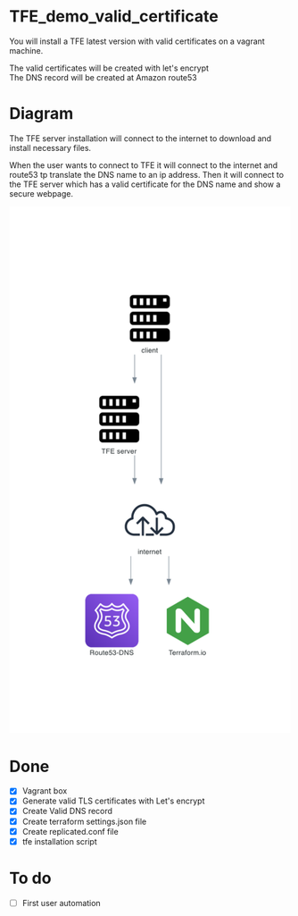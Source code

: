 # TFE_demo_valid_certificate

You will install a TFE latest version with valid certificates on a vagrant machine. 

The valid certificates will be created with let's encrypt  
The DNS record will be created at Amazon route53

# Diagram
The TFE server installation will connect to the internet to download and install necessary files. 

When the user wants to connect to TFE it will connect to the internet and route53 tp translate the DNS name to an ip address. Then it will connect to the TFE server which has a valid certificate for the DNS name and show a secure webpage. 

![](diagram/tfe_self_signed_certificate.png)


# Done
- [x] Vagrant box
- [x] Generate valid TLS certificates with Let's encrypt
- [x] Create Valid DNS record
- [x] Create terraform settings.json file
- [x] Create replicated.conf file
- [x] tfe installation script

# To do  

- [ ] First user automation